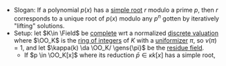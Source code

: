 - Slogan: If a polynomial $p(x)$ has a [simple root](simple%20root)  $r$ modulo a prime $p$, then $r$ corresponds to a unique root of $p(x)$ modulo any $p^n$ gotten by iteratively "lifting" solutions.
- Setup: let $K\in \Field$ be [complete](Complete%20ring) wrt a normalized [discrete valuation](discrete%20valuation) where $\OO_K$ is the [ring of integers](ring%20of%20integers.md) of $K$ with a [uniformizer](uniformizer) $\pi$, so $v(\pi) = 1$, and let $\kappa(k) \da \OO_K/ \gens{\pi}$ be the [residue field](residue%20field).
	- If $p \in \OO_K[x]$ where its reduction $\bar p \in \kappa{k}[x]$ has a simple root,